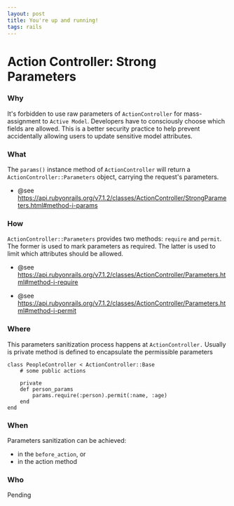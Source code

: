 ```yaml
---
layout: post
title: You're up and running!
tags: rails
---
```



# Action Controller: Strong Parameters

### Why
It's forbidden to use raw parameters of `ActionController` for mass-assignment to `Active Model`. Developers have to consciously choose which fields are allowed.  This is a better security practice to help prevent accidentally allowing users to update sensitive model attributes.

### What

The `params()` instance method of `ActionController` will return a `ActionController::Parameters` object, carrying the request's parameters.

- @see https://api.rubyonrails.org/v7.1.2/classes/ActionController/StrongParameters.html#method-i-params

### How

`ActionController::Parameters` provides two methods: `require` and `permit`. The former is used to mark parameters as required. The latter is used to limit which attributes should be allowed.

- @see https://api.rubyonrails.org/v7.1.2/classes/ActionController/Parameters.html#method-i-require

- @see https://api.rubyonrails.org/v7.1.2/classes/ActionController/Parameters.html#method-i-permit

### Where

This parameters sanitization process happens at `ActionController.` Usually is private method is defined to encapsulate the permissible parameters

```
class PeopleController < ActionController::Base
	# some public actions
	
	private
	def person_params 
		params.require(:person).permit(:name, :age)
	end
end
```

### When

Parameters sanitization can be achieved:
- in the `before_action`, or
- in the action method


### Who

Pending
